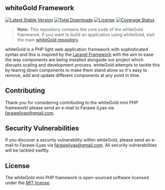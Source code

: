 ## whiteGold Framework

[![Latest Stable Version](https://poser.pugx.org/faraweilyas/whitegold-framework/v/stable)](https://packagist.org/packages/faraweilyas/whitegold-framework)
[![Total Downloads](https://poser.pugx.org/faraweilyas/whitegold-framework/downloads)](https://packagist.org/packages/faraweilyas/whitegold-framework)
[![License](https://poser.pugx.org/faraweilyas/whitegold-framework/license)](https://packagist.org/packages/faraweilyas/whitegold-framework)
[![Coverage Status](https://coveralls.io/repos/github/faraweilyas/whitegold-framework/badge.svg?branch=master)](https://coveralls.io/github/faraweilyas/whitegold-framework?branch=master)

> **Note:** This repository contains the core code of the whiteGold framework. If you want to build an application using whiteGold, visit the main [whiteGold repository](https://github.com/faraweilyas/whitegold).

whiteGold is a PHP light web application framework with sophisticated syntax and this is inspired by the [Laravel Framework](https://laravel.com) with the aim to ease the way components are being installed alongside our project which disrupts scaling and development process. whiteGold attempts to tackle this by tearing down components to make them stand alone so it's easy to remove, add and update different components at any point in time.

## Contributing

Thank you for considering contributing to the whiteGold mini PHP framework! please send an e-mail to Farawe iLyas via [faraweilyas@gmail.com](mailto:faraweilyas@gmail.com).

## Security Vulnerabilities

If you discover a security vulnerability within whiteGold, please send an e-mail to Farawe iLyas via [faraweilyas@gmail.com](mailto:faraweilyas@gmail.com). All security vulnerabilities will be tackled swiftly.

## License

The whiteGold mini PHP framework is open-sourced software licensed under the [MIT license](https://opensource.org/licenses/MIT).
